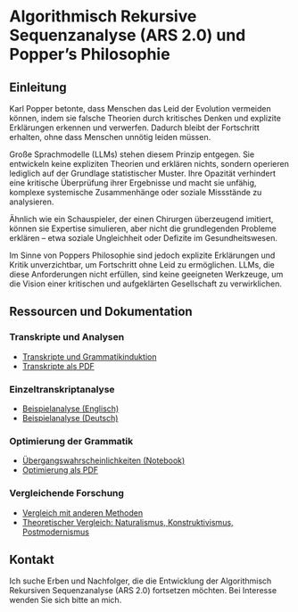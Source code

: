 # Algorithmisch Rekursive Sequenzanalyse (ARS 2.0) und Popper’s Philosophie

## Einleitung

Karl Popper betonte, dass Menschen das Leid der Evolution vermeiden können, indem sie falsche Theorien durch kritisches Denken und explizite Erklärungen erkennen und verwerfen. Dadurch bleibt der Fortschritt erhalten, ohne dass Menschen unnötig leiden müssen.

Große Sprachmodelle (LLMs) stehen diesem Prinzip entgegen. Sie entwickeln keine expliziten Theorien und erklären nichts, sondern operieren lediglich auf der Grundlage statistischer Muster. Ihre Opazität verhindert eine kritische Überprüfung ihrer Ergebnisse und macht sie unfähig, komplexe systemische Zusammenhänge oder soziale Missstände zu analysieren.

Ähnlich wie ein Schauspieler, der einen Chirurgen überzeugend imitiert, können sie Expertise simulieren, aber nicht die grundlegenden Probleme erklären – etwa soziale Ungleichheit oder Defizite im Gesundheitswesen.

Im Sinne von Poppers Philosophie sind jedoch explizite Erklärungen und Kritik unverzichtbar, um Fortschritt ohne Leid zu ermöglichen. LLMs, die diese Anforderungen nicht erfüllen, sind keine geeigneten Werkzeuge, um die Vision einer kritischen und aufgeklärten Gesellschaft zu verwirklichen.

## Ressourcen und Dokumentation

### Transkripte und Analysen
- [Transkripte und Grammatikinduktion](https://github.com/pkoopongithub/algorithmisch-rekursive-sequenzanalyse/blob/main/ARS20AchtTranskripte.ipynb)
- [Transkripte als PDF](https://github.com/pkoopongithub/algorithmisch-rekursive-sequenzanalyse/blob/main/ars20achttranskripte.pdf)

### Einzeltranskriptanalyse
- [Beispielanalyse (Englisch)](https://github.com/pkoopongithub/algorithmisch-rekursive-sequenzanalyse/blob/main/ARS20BeispielEng.pdf)
- [Beispielanalyse (Deutsch)](https://github.com/pkoopongithub/algorithmisch-rekursive-sequenzanalyse/blob/main/ARS20BeispielGer.pdf)

### Optimierung der Grammatik
- [Übergangswahrscheinlichkeiten (Notebook)](https://github.com/pkoopongithub/algorithmisch-rekursive-sequenzanalyse/blob/main/ARS20GramOpt.ipynb)
- [Optimierung als PDF](https://github.com/pkoopongithub/algorithmisch-rekursive-sequenzanalyse/blob/main/ARS20GramOpt.pdf)

### Vergleichende Forschung
- [Vergleich mit anderen Methoden](https://github.com/pkoopongithub/algorithmisch-rekursive-sequenzanalyse/blob/main/ARSvergleichMitAnderenMethoden.pdf)
- [Theoretischer Vergleich: Naturalismus, Konstruktivismus, Postmodernismus](https://github.com/pkoopongithub/algorithmisch-rekursive-sequenzanalyse/blob/main/ARSNaturalismusKonstruktivismusPostmodernismus.pdf)

## Kontakt

Ich suche Erben und Nachfolger, die die Entwicklung der Algorithmisch Rekursiven Sequenzanalyse (ARS 2.0) fortsetzen möchten. Bei Interesse wenden Sie sich bitte an mich.

